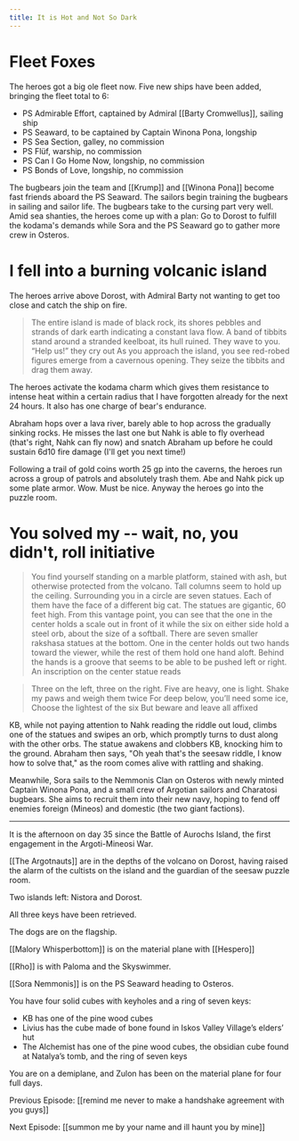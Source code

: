 ```yaml
---
title: It is Hot and Not So Dark
---
```


# Fleet Foxes 

The heroes got a big ole fleet now. Five new ships have been added, bringing the fleet total to 6: 

- PS Admirable Effort, captained by Admiral [[Barty Cromwellus]], sailing ship
- PS Seaward, to be captained by Captain Winona Pona, longship
- PS Sea Section, galley, no commission 
- PS Flüf, warship, no commission 
- PS Can I Go Home Now, longship, no commission 
- PS Bonds of Love, longship, no commission 

The bugbears join the team and [[Krump]] and [[Winona Pona]] become fast friends aboard the PS Seaward. The sailors begin training the bugbears in sailing and sailor life. The bugbears take to the cursing part very well. Amid sea shanties, the heroes come up with a plan: Go to Dorost to fulfill the kodama's demands while Sora and the PS Seaward go to gather more crew in Osteros. 

# I fell into a burning volcanic island

The heroes arrive above Dorost, with Admiral Barty not wanting to get too close and catch the ship on fire. 

> The entire island is made of black rock, its shores pebbles and strands of dark earth indicating a constant lava flow. A band of tibbits stand around a stranded keelboat, its hull ruined. They wave to you. 
> “Help us!” they cry out
> As you approach the island, you see red-robed figures emerge from a cavernous opening. They seize the tibbits and drag them away.

The heroes activate the kodama charm which gives them resistance to intense heat within a certain radius that I have forgotten already for the next 24 hours. It also has one charge of bear's endurance. 

Abraham hops over a lava river, barely able to hop across the gradually sinking rocks. He misses the last one but Nahk is able to fly overhead (that's right, Nahk can fly now) and snatch Abraham up before he could sustain 6d10 fire damage (I'll get you next time!)

Following a trail of gold coins worth 25 gp into the caverns, the heroes run across a group of patrols and absolutely trash them. Abe and Nahk pick up some plate armor. Wow. Must be nice. Anyway the heroes go into the puzzle room. 

# You solved my -- wait, no, you didn't, roll initiative 

> You find yourself standing on a marble platform, stained with ash, but otherwise protected from the volcano. Tall columns seem to hold up the ceiling. Surrounding you in a circle are seven statues. Each of them have the face of a different big cat. The statues are gigantic, 60 feet high. From this vantage point, you can see that the one in the center holds a scale out in front of it while the six on either side hold a steel orb, about the size of a softball. 
> There are seven smaller rakshasa statues at the bottom. One in the center holds out two hands toward the viewer, while the rest of them hold one hand aloft. Behind the hands is a groove that seems to be able to be pushed left or right. An inscription on the center statue reads

> Three on the left, three on the right. 
> Five are heavy, one is light. 
> Shake my paws and weigh them twice
> For deep below, you’ll need some ice,
> Choose the lightest of the six
> But beware and leave all affixed

KB, while not paying attention to Nahk reading the riddle out loud, climbs one of the statues and swipes an orb, which promptly turns to dust along with the other orbs. The statue awakens and clobbers KB, knocking him to the ground. Abraham then says, "Oh yeah that's the seesaw riddle, I know how to solve that," as the room comes alive with rattling and shaking. 

Meanwhile, Sora sails to the Nemmonis Clan on Osteros with newly minted Captain Winona Pona, and a small crew of Argotian sailors and Charatosi bugbears. She aims to recruit them into their new navy, hoping to fend off enemies foreign (Mineos) and domestic (the two giant factions).

----

It is the afternoon on day 35 since the Battle of Aurochs Island, the first engagement in the Argoti-Mineosi War.

[[The Argotnauts]] are in the depths of the volcano on Dorost, having raised the alarm of the cultists on the island and the guardian of the seesaw puzzle room.

Two islands left: Nistora and Dorost.

All three keys have been retrieved.

The dogs are on the flagship.

[[Malory Whisperbottom]] is on the material plane with [[Hespero]]

[[Rho]] is with Paloma and the Skyswimmer.

[[Sora Nemmonis]] is on the PS Seaward heading to Osteros.

You have four solid cubes with keyholes and a ring of seven keys:

-   KB has one of the pine wood cubes
-   Livius has the cube made of bone found in Iskos Valley Village’s elders’ hut
-   The Alchemist has one of the pine wood cubes, the obsidian cube found at Natalya’s tomb, and the ring of seven keys

You are on a demiplane, and Zulon has been on the material plane for four full days.

Previous Episode: [[remind me never to make a handshake agreement with you guys]]

Next Episode: [[summon me by your name and ill haunt you by mine]]

